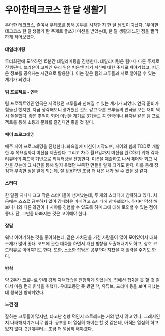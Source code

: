 # 우아한테크코스 한 달 생활기

 우아한 테크코스, 줄여서 우테코를 통해 공부를 시작한 지 한 달 남짓이 지났다. '우아한 테크코스 한 달 생활기'란 주제로 글쓰기 미션을 받았는데, 한 달 생활과 느낀 점을 짤막하게 적어보았다.

#### 데일리미팅

 루터회관에 도착하면 15분간 데일리미팅을 진행한다. 데일리미팅은 팀마다 다른 주제로 진행된다. 브라운이 코치인 우리 팀은 처음엔 자기 자신에 대한 주제로 이야기했고, 지금은 정보를 공유하는 시간으로 활용한다. 이는 같은 팀의 크루들과 서로 알아갈 수 있는 계기가 되었다.

#### 팀 프로젝트 - 연극

 팀 프로젝트였던 연극은 서먹했던 크루들과 친해질 수 있는 계기가 되었다. 연극 준비가 힘들긴 했지만, 지금 생각해보니 즐거웠던 것도 같고 다른 크루들의 연극을 보는 재미 역시 쏠쏠했다. 좋은 추억이 되어 이번을 계기로 3기들도 꼭 연극이나 뮤지컬 같은 팀 프로젝트를 통해 소통과 문화를 즐긴다면 좋을 것 같다.

#### 페어 프로그래밍

 매주 페어 프로그래밍을 진행한다. 화요일에 미션이 시작되며, 페어와 함께 TDD로 개발한 후 목요일까지 미션을 제출한다. 그리고 차주 월요일까지 미션을 완료하기 위해 각자 리뷰어의 피드백 기반으로 리팩터링을 진행한다. 미션을 제출하고 나서 페어와 회고 시간을 갖는데 그 시간을 통해 알지 못했던 부족한 면들을 알게 되기도 한다. 이를 통해 장점과 부족한 점을 알게 되는데, 잘 활용하면 조금 더 나은 내가 될 수 있을 것 같다.

#### 스터디

 한 달쯤 지나니 크고 작은 스터디들이 생겨났는데, 두 개의 스터디에 참여하고 있다. 처음에는 스스로 공부하지 않아 강제성을 가지려고 스터디에 참가했었다. 하지만 막상 해보니 나와 다른 의견이나 시야를 경험할 수 있도록 하며 그에 대해 토의할 수 있는 점이 좋다. 단, 그만큼 바빠지는 것은 고려해야 한다.

#### 잡담

 워낙 이야기하는 것을 좋아하는데, 같은 가치관을 가진 사람들이 많이 모여있어서 대화 소재가 많아 좋다. 코드에 관한 대화를 하면서 개선 방향을 도출해내기도 하고, 상호 코드리뷰로 이어지기도 한다. 또한, 소소한 잡담은 공부하다 지쳤을 때 활력을 주기도 한다.

#### 방학

 약 2주간 코로나로 인해 강제 자택학습을 진행하게 되었는데, 집에선 집중을 못 할 것 같아서 마음 편히 휴식을 취했다. 우테코동안 못 봤던 책, 유튜브, 드라마 등을 보며 지냈는데 행복한 방학이었다.

#### 느낀 점

 잘하는 크루들이 많지만, 타고난 성향 덕인지 스트레스는 거의 받지 않고 있다. 그래서인지 나태해지기가 너무 쉽다. 공부를 더 열심히 해야는 할 것 같은데, 아직은 열심히 하고 있지 않다. 2단계부터는 조금 더 열심히 해야겠다.